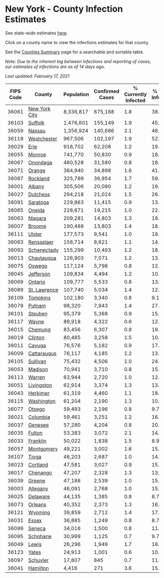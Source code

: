 # New York - County Infection Estimates

See state-wide estimates [here](/infections/us-ny).

Click on a county name to view the infections estimates for that county.

See the [Counties Summary](/infections/summary-counties) page for a searchable and sortable table.

*Note: Due to the inherent lag between infections and reporting of cases, our estimates of infections are as of 14 days ago.*

*Last updated: February 17, 2021*

|   FIPS Code |                         County |   Population |   Confirmed Cases |   % Currently Infected |   % Total Infected |
|-------------|--------------------------------|--------------|-------------------|------------------------|--------------------|
|       36061 | [New York City](new-york-city) |    8,336,817 |           675,188 |                    1.8 |               38.1 |
|       36103 |             [Suffolk](suffolk) |    1,476,601 |           155,149 |                    1.9 |               45.5 |
|       36059 |               [Nassau](nassau) |    1,356,924 |           140,686 |                    2.1 |               48.4 |
|       36119 |     [Westchester](westchester) |      967,506 |           102,197 |                    1.9 |               52.6 |
|       36029 |                   [Erie](erie) |      918,702 |            62,208 |                    1.2 |               19.6 |
|       36055 |               [Monroe](monroe) |      741,770 |            50,830 |                    0.9 |               18.5 |
|       36067 |           [Onondaga](onondaga) |      460,528 |            31,580 |                    0.8 |               18.7 |
|       36071 |               [Orange](orange) |      384,940 |            34,898 |                    1.6 |               41.3 |
|       36087 |           [Rockland](rockland) |      325,789 |            36,954 |                    1.7 |               59.2 |
|       36001 |               [Albany](albany) |      305,506 |            20,090 |                    1.2 |               19.1 |
|       36027 |           [Dutchess](dutchess) |      294,218 |            21,024 |                    1.5 |               26.1 |
|       36091 |           [Saratoga](saratoga) |      229,863 |            11,415 |                    0.9 |               13.3 |
|       36065 |               [Oneida](oneida) |      228,671 |            19,215 |                    1.0 |               22.4 |
|       36063 |             [Niagara](niagara) |      209,281 |            14,803 |                    1.3 |               19.2 |
|       36007 |               [Broome](broome) |      190,488 |            13,803 |                    1.4 |               18.7 |
|       36111 |               [Ulster](ulster) |      177,573 |             9,541 |                    1.0 |               19.1 |
|       36083 |       [Rensselaer](rensselaer) |      158,714 |             8,621 |                    1.1 |               14.7 |
|       36093 |     [Schenectady](schenectady) |      155,299 |            10,493 |                    1.2 |               18.9 |
|       36013 |       [Chautauqua](chautauqua) |      126,903 |             7,071 |                    1.2 |               13.7 |
|       36075 |               [Oswego](oswego) |      117,124 |             5,798 |                    0.8 |               12.5 |
|       36045 |         [Jefferson](jefferson) |      109,834 |             4,494 |                    1.2 |               10.2 |
|       36069 |             [Ontario](ontario) |      109,777 |             5,533 |                    0.8 |               13.0 |
|       36089 |   [St. Lawrence](st.-lawrence) |      107,740 |             5,034 |                    1.4 |               12.4 |
|       36109 |           [Tompkins](tompkins) |      102,180 |             3,340 |                    0.8 |                9.1 |
|       36079 |               [Putnam](putnam) |       98,320 |             7,943 |                    1.4 |               27.9 |
|       36101 |             [Steuben](steuben) |       95,379 |             5,368 |                    0.9 |               15.5 |
|       36117 |                 [Wayne](wayne) |       89,918 |             4,322 |                    0.6 |               12.4 |
|       36015 |             [Chemung](chemung) |       83,456 |             6,307 |                    0.8 |               19.3 |
|       36019 |             [Clinton](clinton) |       80,485 |             3,258 |                    1.5 |               10.2 |
|       36011 |               [Cayuga](cayuga) |       76,576 |             5,182 |                    0.9 |               17.0 |
|       36009 |     [Cattaraugus](cattaraugus) |       76,117 |             4,185 |                    1.2 |               13.7 |
|       36105 |           [Sullivan](sullivan) |       75,432 |             4,506 |                    1.0 |               24.4 |
|       36053 |             [Madison](madison) |       70,941 |             3,710 |                    0.8 |               15.1 |
|       36113 |               [Warren](warren) |       63,944 |             2,720 |                    1.0 |               12.3 |
|       36051 |       [Livingston](livingston) |       62,914 |             3,374 |                    1.3 |               13.8 |
|       36043 |           [Herkimer](herkimer) |       61,319 |             4,460 |                    1.1 |               18.6 |
|       36115 |       [Washington](washington) |       61,204 |             2,190 |                    1.3 |               10.4 |
|       36077 |               [Otsego](otsego) |       59,493 |             2,196 |                    0.8 |                9.7 |
|       36021 |           [Columbia](columbia) |       59,461 |             3,251 |                    1.2 |               16.3 |
|       36037 |             [Genesee](genesee) |       57,280 |             4,204 |                    0.8 |               20.0 |
|       36035 |               [Fulton](fulton) |       53,383 |             3,072 |                    2.1 |               14.9 |
|       36033 |           [Franklin](franklin) |       50,022 |             1,838 |                    1.5 |                8.9 |
|       36057 |       [Montgomery](montgomery) |       49,221 |             3,002 |                    1.6 |               15.5 |
|       36107 |                 [Tioga](tioga) |       48,203 |             2,687 |                    1.0 |               14.6 |
|       36023 |           [Cortland](cortland) |       47,581 |             3,027 |                    0.9 |               15.9 |
|       36017 |           [Chenango](chenango) |       47,207 |             2,328 |                    1.3 |               13.7 |
|       36039 |               [Greene](greene) |       47,188 |             2,539 |                    1.0 |               15.5 |
|       36003 |           [Allegany](allegany) |       46,091 |             2,768 |                    1.0 |               15.1 |
|       36025 |           [Delaware](delaware) |       44,135 |             1,385 |                    0.8 |                8.7 |
|       36073 |             [Orleans](orleans) |       40,352 |             2,373 |                    1.3 |               16.4 |
|       36121 |             [Wyoming](wyoming) |       39,859 |             2,712 |                    1.4 |               17.7 |
|       36031 |                 [Essex](essex) |       36,885 |             1,249 |                    0.8 |                8.7 |
|       36099 |               [Seneca](seneca) |       34,016 |             1,500 |                    0.8 |               11.6 |
|       36095 |         [Schoharie](schoharie) |       30,999 |             1,125 |                    0.7 |                9.7 |
|       36049 |                 [Lewis](lewis) |       26,296 |             1,949 |                    1.7 |               18.0 |
|       36123 |                 [Yates](yates) |       24,913 |             1,001 |                    0.6 |               10.3 |
|       36097 |           [Schuyler](schuyler) |       17,807 |               845 |                    0.7 |               11.9 |
|       36041 |           [Hamilton](hamilton) |        4,416 |               271 |                    3.6 |               15.3 |